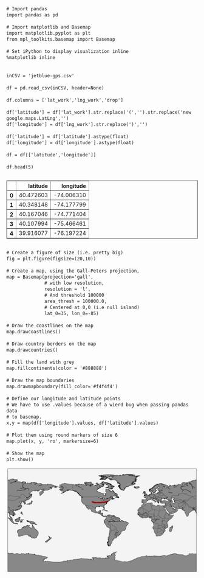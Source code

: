 

    # Import pandas
    import pandas as pd
    
    # Import matplotlib and Basemap
    import matplotlib.pyplot as plt
    from mpl_toolkits.basemap import Basemap
    
    # Set iPython to display visualization inline
    %matplotlib inline


    inCSV = 'jetblue-gps.csv'
    
    df = pd.read_csv(inCSV, header=None)
    
    df.columns = ['lat_work','lng_work','drop']
    
    df['latitude'] = df['lat_work'].str.replace('(','').str.replace('new google.maps.LatLng','')
    df['longitude'] = df['lng_work'].str.replace(')','')
    
    df['latitude'] = df['latitude'].astype(float)
    df['longitude'] = df['longitude'].astype(float)
    
    df = df[['latitude','longitude']]
    
    df.head(5)




<div style="max-height:1000px;max-width:1500px;overflow:auto;">
<table border="1" class="dataframe">
  <thead>
    <tr style="text-align: right;">
      <th></th>
      <th>latitude</th>
      <th>longitude</th>
    </tr>
  </thead>
  <tbody>
    <tr>
      <th>0</th>
      <td> 40.472603</td>
      <td>-74.006310</td>
    </tr>
    <tr>
      <th>1</th>
      <td> 40.348148</td>
      <td>-74.177799</td>
    </tr>
    <tr>
      <th>2</th>
      <td> 40.167046</td>
      <td>-74.771404</td>
    </tr>
    <tr>
      <th>3</th>
      <td> 40.107994</td>
      <td>-75.466461</td>
    </tr>
    <tr>
      <th>4</th>
      <td> 39.916077</td>
      <td>-76.197224</td>
    </tr>
  </tbody>
</table>
</div>




    # Create a figure of size (i.e. pretty big)
    fig = plt.figure(figsize=(20,10))
    
    # Create a map, using the Gall–Peters projection, 
    map = Basemap(projection='gall',
                  # with low resolution,
                  resolution = 'l',
                  # And threshold 100000
                  area_thresh = 100000.0,
                  # Centered at 0,0 (i.e null island)
                  lat_0=35, lon_0=-85)
    
    # Draw the coastlines on the map
    map.drawcoastlines()
    
    # Draw country borders on the map
    map.drawcountries()
    
    # Fill the land with grey
    map.fillcontinents(color = '#888888')
    
    # Draw the map boundaries
    map.drawmapboundary(fill_color='#f4f4f4')
    
    # Define our longitude and latitude points
    # We have to use .values because of a wierd bug when passing pandas data
    # to basemap.
    x,y = map(df['longitude'].values, df['latitude'].values)
    
    # Plot them using round markers of size 6
    map.plot(x, y, 'ro', markersize=6)
    
    # Show the map
    plt.show()


![png](jetblue-latlng_files/jetblue-latlng_2_0.png)

